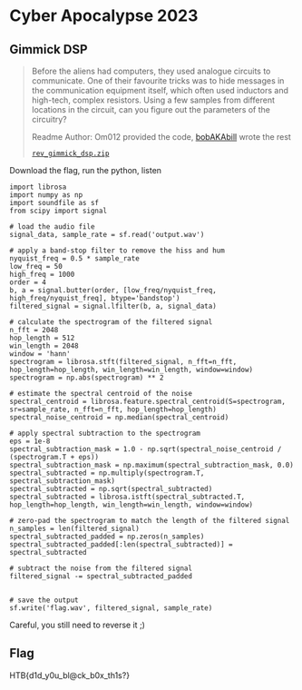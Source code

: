 # Cyber Apocalypse 2023

## Gimmick DSP

> Before the aliens had computers, they used analogue circuits to communicate. One of their favourite tricks was to hide messages in the communication equipment itself, which often used inductors and high-tech, complex resistors. Using a few samples from different locations in the circuit, can you figure out the parameters of the circuitry?
>
>  Readme Author: Om012 provided the code, [bobAKAbill](github.com/bobakabill) wrote the rest
>
> [`rev_gimmick_dsp.zip`](rev_gimmick_dsp.zip)

Download the flag, run the python, listen

```
import librosa
import numpy as np
import soundfile as sf
from scipy import signal

# load the audio file
signal_data, sample_rate = sf.read('output.wav')

# apply a band-stop filter to remove the hiss and hum
nyquist_freq = 0.5 * sample_rate
low_freq = 50
high_freq = 1000
order = 4
b, a = signal.butter(order, [low_freq/nyquist_freq, high_freq/nyquist_freq], btype='bandstop')
filtered_signal = signal.lfilter(b, a, signal_data)

# calculate the spectrogram of the filtered signal
n_fft = 2048
hop_length = 512
win_length = 2048
window = 'hann'
spectrogram = librosa.stft(filtered_signal, n_fft=n_fft, hop_length=hop_length, win_length=win_length, window=window)
spectrogram = np.abs(spectrogram) ** 2

# estimate the spectral centroid of the noise
spectral_centroid = librosa.feature.spectral_centroid(S=spectrogram, sr=sample_rate, n_fft=n_fft, hop_length=hop_length)
spectral_noise_centroid = np.median(spectral_centroid)

# apply spectral subtraction to the spectrogram
eps = 1e-8
spectral_subtraction_mask = 1.0 - np.sqrt(spectral_noise_centroid / (spectrogram.T + eps))
spectral_subtraction_mask = np.maximum(spectral_subtraction_mask, 0.0)
spectral_subtracted = np.multiply(spectrogram.T, spectral_subtraction_mask)
spectral_subtracted = np.sqrt(spectral_subtracted)
spectral_subtracted = librosa.istft(spectral_subtracted.T, hop_length=hop_length, win_length=win_length, window=window)

# zero-pad the spectrogram to match the length of the filtered signal
n_samples = len(filtered_signal)
spectral_subtracted_padded = np.zeros(n_samples)
spectral_subtracted_padded[:len(spectral_subtracted)] = spectral_subtracted

# subtract the noise from the filtered signal
filtered_signal -= spectral_subtracted_padded


# save the output
sf.write('flag.wav', filtered_signal, sample_rate)
```
Careful, you still need to reverse it ;)

## Flag
HTB{d1d_y0u_bl@ck_b0x_th1s?}